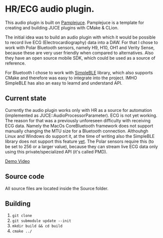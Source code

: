 # HR/ECG audio plugin.

This audio plugin is built on [Pamplejuce](https://github.com/sudara/pamplejuce/actions). 
Pamplejuce is a template for creating and building JUCE plugins with CMake & CLion.

The initial idea was to build an audio plugin with which it would be possible to record live ECG (Electrocardiography) data into a DAW. For that I chose to work with Polar Bluetooth sensors, namely H9, H10, OH1 and Verity Sense, because these are very user friendly when compared to alternatives. Also they have an open source mobile SDK, which could be used as a source of reference.

For Bluetooth I chose to work with [SimpleBLE](https://github.com/OpenBluetoothToolbox/SimpleBLE) library, which also supports CMake and therefore was easy to integrate into the project. IMHO SimpleBLE has also an easy to learnd and understand API.

## Current state

Currently the audio plugin works only with HR as a source for automation (implemented as JUCE::AudioProcessorParameter). ECG is not yet working. The reason for that was a previously unforeseen difficulty with receiving ECG data. Namely the MacOs CoreBluetooth framework does not support manually changing the MTU size for a Bluetooth connection. Althouhgh Linux and Windows do support it, at the time of writing also the SimpleBLE library does not support this feature [yet](https://github.com/OpenBluetoothToolbox/SimpleBLE/issues/83). The Polar sensors require this (to be set to 256 or a larger value), because they can stream live ECG data only using this private/specialized API (it's called PMD).

[Demo Video](https://www.youtube.com/watch?v=l_BRtQtrjJE)

## Source code

All source files are located inside the Source folder.

## Building

1. `git clone`
2. `git submodule update --init`
3. `mkdir build && cd build`
4. `cmake ../`
